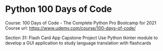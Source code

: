 # Python 100 Days of Code

Course: 100 Days of Code - The Complete Python Pro Bootcamp for 2021
Course url: https://www.udemy.com/course/100-days-of-code/

Section 31: Flash Card App Capstone Project
Use Python tkinter module to develop a GUI application to study language translation with flashcards
